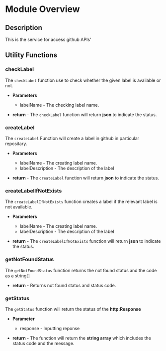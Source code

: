 # Module Overview

## Description

This is the service for access github APIs'

## Utility Functions

### checkLabel

The `checkLabel` function use to check whether the given label is available or not.

- **Parameters**

  - labelName - The checking label name.

- **return** - The `checkLabel` function will return **json** to indicate the status.

### createLabel

The `createLabel` Function will create a label in github in particular repositary.

- **Parameters**

  - labelName - The creating label name.
  - labelDescription - The description of the label

- **return** - The `createLabel` function will return **json** to indicate the status.

### createLabelIfNotExists

The `createLabelIfNotExists` function creates a label if the relevant label is not available.

- **Parameters**

  - labelName - The creating label name.
  - labelDescription - The description of the label

- **return** - The `createLabelIfNotExists` function will return **json** to indicate the status.

### getNotFoundStatus

The `getNotFoundStatus` function returns the not found status and the code as a string[]

- **return** - Returns not found status and status code.

### getStatus

The `getStatus` function will return the status of the **http:Response**

- **Parameter**

  - response - Inputting reponse

- **return** - The function will return the **string array** which includes the status code and the message.
